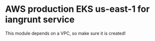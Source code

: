 # AWS production EKS us-east-1 for iangrunt service
This module depends on a VPC, so make sure it is created!
